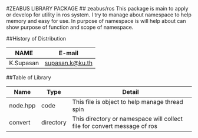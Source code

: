 #ZEABUS LIBRARY PACKAGE ## zeabus/ros
This package is main to apply or develop for utility in ros system.
I try to manage about namespace to help memory and easy for use.
In purpose of namespace is will help about can show purpose of function and scope of namespace.

##History of Distribution

| NAME | E-mail |
| ---- | ------ |
| K.Supasan | supasan.k@ku.th |

##Table of Library

| Name | Type | Detail |
| ---- | ---- | ------ |
| node.hpp | code | This file is object to help manage thread spin |
| convert | directory | This directory or namespace will collect file for convert message of ros |
